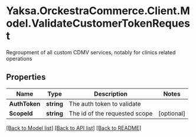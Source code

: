 # Yaksa.OrckestraCommerce.Client.Model.ValidateCustomerTokenRequest
Regroupment of all custom CDMV services, notably for clinics related operations

## Properties

Name | Type | Description | Notes
------------ | ------------- | ------------- | -------------
**AuthToken** | **string** | The auth token to validate | 
**ScopeId** | **string** | The id of the requested scope | [optional] 

[[Back to Model list]](../README.md#documentation-for-models) [[Back to API list]](../README.md#documentation-for-api-endpoints) [[Back to README]](../README.md)

